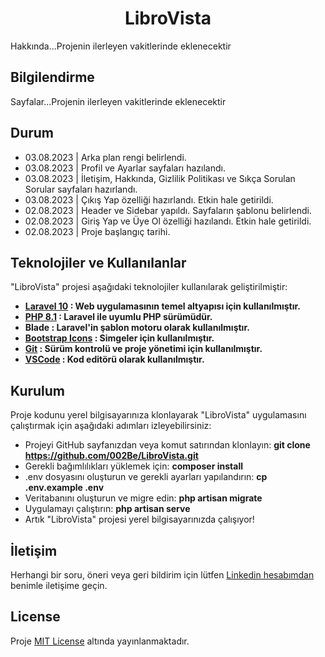 <h1 style="text-align:center;">LibroVista</h1>
Hakkında...Projenin ilerleyen vakitlerinde eklenecektir

## Bilgilendirme
Sayfalar...Projenin ilerleyen vakitlerinde eklenecektir

## Durum

- 03.08.2023 | Arka plan rengi belirlendi.
- 03.08.2023 | Profil ve Ayarlar sayfaları hazılandı.
- 03.08.2023 | İletişim, Hakkında, Gizlilik Politikası ve Sıkça Sorulan Sorular sayfaları hazırlandı.
- 03.08.2023 | Çıkış Yap özelliği hazırlandı. Etkin hale getirildi.
- 02.08.2023 | Header ve Sidebar yapıldı. Sayfaların şablonu belirlendi.
- 02.08.2023 | Giriş Yap ve Üye Ol özelliği hazılandı. Etkin hale getirildi.
- 02.08.2023 | Proje başlangıç tarihi.

## Teknolojiler ve Kullanılanlar
"LibroVista" projesi aşağıdaki teknolojiler kullanılarak geliştirilmiştir:

- **[Laravel 10](https://laravel.com/) : Web uygulamasının temel altyapısı için kullanılmıştır.**
- **[PHP 8.1](https://www.php.net/) : Laravel ile uyumlu PHP sürümüdür.**
- **Blade : Laravel'in şablon motoru olarak kullanılmıştır.**
- **[Bootstrap Icons](https://icons.getbootstrap.com/) : Simgeler için kullanılmıştır.**
- **[Git](https://git-scm.com/) : Sürüm kontrolü ve proje yönetimi için kullanılmıştır.**
- **[VSCode](https://code.visualstudio.com/) : Kod editörü olarak kullanılmıştır.**

## Kurulum
Proje kodunu yerel bilgisayarınıza klonlayarak "LibroVista" uygulamasını çalıştırmak için aşağıdaki adımları izleyebilirsiniz:

- Projeyi GitHub sayfanızdan veya komut satırından klonlayın: **git clone https://github.com/002Be/LibroVista.git**
- Gerekli bağımlılıkları yüklemek için: **composer install**
- .env dosyasını oluşturun ve gerekli ayarları yapılandırın: **cp .env.example .env**
- Veritabanını oluşturun ve migre edin: **php artisan migrate**
- Uygulamayı çalıştırın: **php artisan serve**
- Artık "LibroVista" projesi yerel bilgisayarınızda çalışıyor!

## İletişim
Herhangi bir soru, öneri veya geri bildirim için lütfen <a href="https://www.linkedin.com/in/0berke0ozdemir0/" target="_blank">Linkedin hesabımdan</a> benimle iletişime geçin.

## License
Proje [MIT License](./LICENSE) altında yayınlanmaktadır.